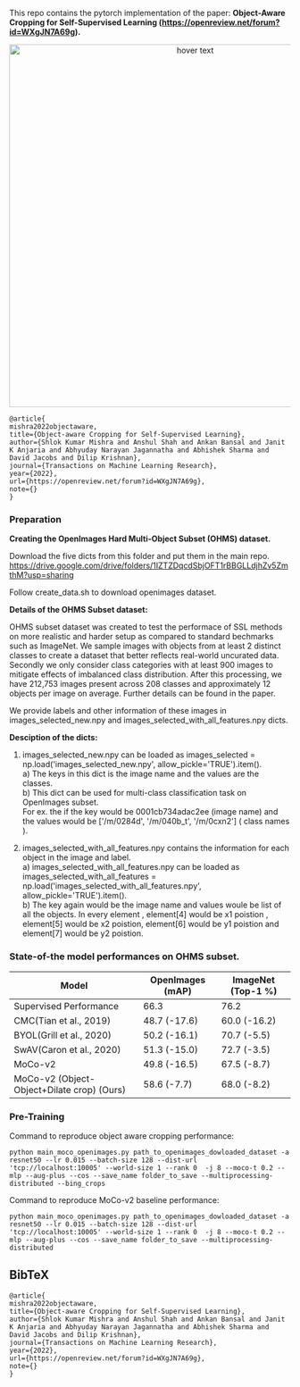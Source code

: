 This repo contains the pytorch implementation of the paper: **Object-Aware Cropping for Self-Supervised Learning (https://openreview.net/forum?id=WXgJN7A69g).**


<p align="center">
  <img src="teasure_figure_tmlr.png" width="650" title="hover text">
</p>

```
@article{
mishra2022objectaware,
title={Object-aware Cropping for Self-Supervised Learning},
author={Shlok Kumar Mishra and Anshul Shah and Ankan Bansal and Janit K Anjaria and Abhyuday Narayan Jagannatha and Abhishek Sharma and David Jacobs and Dilip Krishnan},
journal={Transactions on Machine Learning Research},
year={2022},
url={https://openreview.net/forum?id=WXgJN7A69g},
note={}
}
```
### Preparation
**Creating the OpenImages Hard Multi-Object Subset (OHMS) dataset.**

Download the five dicts from this folder and put them in the main repo.
https://drive.google.com/drive/folders/1IZTZDqcdSbjOFT1rBBGLLdjhZv5ZmthM?usp=sharing

Follow create_data.sh to download openimages dataset.

**Details of the OHMS Subset dataset:**

OHMS subset dataset was created to test the performace of SSL methods on more realistic and harder setup as compared to standard bechmarks such as ImageNet. We sample images with objects from at least 2 distinct classes to create a dataset that better reflects real-world uncurated data. Secondly we only consider class categories with at least 900 images to mitigate effects of imbalanced class distribution. After this processing, we have 212,753 images present across 208 classes and approximately 12 objects per image on average. Further details can be found in the paper.

We provide labels and other information of these images in images_selected_new.npy and images_selected_with_all_features.npy dicts.

**Desciption of the dicts:**

   1) images_selected_new.npy can be loaded as images_selected = np.load('images_selected_new.npy', allow_pickle='TRUE').item().\
      a) The keys in this dict is the image name and the values are the classes.  
      b) This dict can be used for multi-class classification task on OpenImages subset. \
      For ex. the if the key would be 0001cb734adac2ee (image name) and the values would be ['/m/0284d', '/m/040b_t', '/m/0cxn2'] ( class names ). 
      
   2) images_selected_with_all_features.npy contains the information for each object in the image and label. \
      a) images_selected_with_all_features.npy can be loaded as images_selected_with_all_features = np.load('images_selected_with_all_features.npy',      allow_pickle='TRUE').item(). \
      b) The key again would be the image name and values woule be list of all the objects. In every element , element[4] would be x1 poistion ,   element[5] would be x2 poistion,  element[6] would be y1 poistion and element[7] would be y2 poistion.


### State-of-the model performances on OHMS subset.

   | Model             | OpenImages (mAP)   | ImageNet (Top-1 %) |
   |---------------------------|--------|----------|
   | Supervised Performance         | 66.3 | 76.2  |
   | CMC(Tian et al., 2019) | 48.7 (-17.6) | 60.0 (-16.2)  |
   | BYOL(Grill et al., 2020) | 50.2 (-16.1) | 70.7 (-5.5)  |
   | SwAV(Caron et al., 2020) | 51.3 (-15.0) | 72.7 (-3.5)  |
   | MoCo-v2 | 49.8 (-16.5) | 67.5 (-8.7)  |
   | MoCo-v2 (Object-Object+Dilate crop) (Ours) | 58.6 (-7.7) | 68.0 (-8.2)  |



###  Pre-Training

Command to reproduce object aware cropping performance:

```
python main_moco_openimages.py path_to_openimages_dowloaded_dataset -a resnet50 --lr 0.015 --batch-size 128 --dist-url 'tcp://localhost:10005' --world-size 1 --rank 0  -j 8 --moco-t 0.2 --mlp --aug-plus --cos --save_name folder_to_save --multiprocessing-distributed --bing_crops
```

Command to reproduce MoCo-v2 baseline performance:

```
python main_moco_openimages.py path_to_openimages_dowloaded_dataset -a resnet50 --lr 0.015 --batch-size 128 --dist-url 'tcp://localhost:10005' --world-size 1 --rank 0  -j 8 --moco-t 0.2 --mlp --aug-plus --cos --save_name folder_to_save --multiprocessing-distributed
```

## BibTeX

```
@article{
mishra2022objectaware,
title={Object-aware Cropping for Self-Supervised Learning},
author={Shlok Kumar Mishra and Anshul Shah and Ankan Bansal and Janit K Anjaria and Abhyuday Narayan Jagannatha and Abhishek Sharma and David Jacobs and Dilip Krishnan},
journal={Transactions on Machine Learning Research},
year={2022},
url={https://openreview.net/forum?id=WXgJN7A69g},
note={}
}
```
